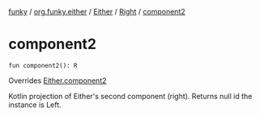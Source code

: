 [funky](../../../index.md) / [org.funky.either](../../index.md) / [Either](../index.md) / [Right](index.md) / [component2](.)

# component2

`fun component2(): R`

Overrides [Either.component2](../component2.md)

Kotlin projection of Either's second component (right). Returns null id the instance is Left.

